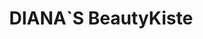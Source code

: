 ---
title: "DIANA`S BeautyKiste"
url: /ludwigshafen-am-rhein/diana-s-beautykiste/
shop: Kosmetik
---